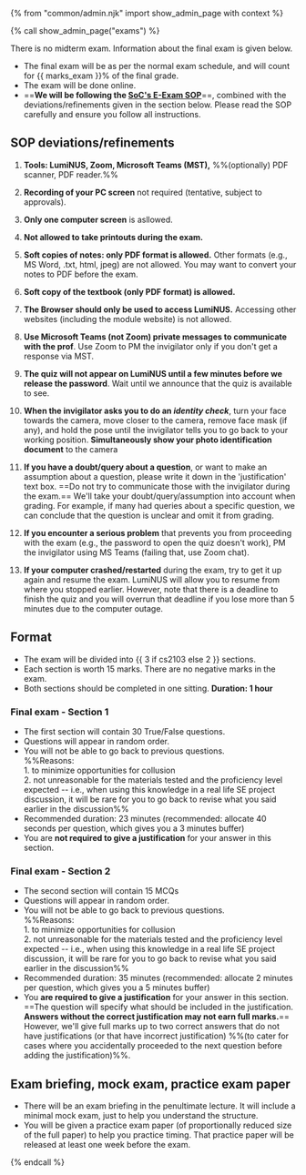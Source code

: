{% from "common/admin.njk" import show_admin_page with context %}

{% call show_admin_page("exams") %}
<div id="main">


<p class="lead">There is no midterm exam. Information about the final exam is given below.</p>

<!--
<box type="important">

Instructions below are from the previous semester. Will be updated closer to the exam.
</box>

-->

* The final exam will be as per the normal exam schedule, and will count for {{ marks_exam }}% of the final grade.
* The exam will be done online.
* ==**We will be following the [SoC's E-Exam SOP](https://mysoc.nus.edu.sg/academic/e-exam-sop-for-students/)**==, combined with the deviations/refinements given in the section below. Please read the SOP carefully and ensure you follow all instructions.


## SOP deviations/refinements

1. **Tools: LumiNUS, Zoom, Microsoft Teams (MST),** %%(optionally) PDF scanner, PDF reader.%%

1. **Recording of your PC screen** not required (tentative, subject to approvals).

1. **Only one computer screen** is asllowed.

1. **Not allowed to take printouts during the exam.**

1. **Soft copies of notes: only PDF format is allowed.** Other formats (e.g., MS Word, .txt, html, jpeg) are not allowed. You may want to convert your notes to PDF before the exam.

1. **Soft copy of the textbook (only PDF format) is allowed.**

1. **The Browser should only be used to access LumiNUS.** Accessing other websites (including the module website) is not allowed.

1. **Use Microsoft Teams (not Zoom) private messages to communicate with the prof**. Use Zoom to PM the invigilator only if you don't get a response via MST.

1. **The quiz will not appear on LumiNUS until a few minutes before we release the password**. Wait until we announce that the quiz is available to see.

1. **When the invigilator asks you to do an _identity check_**, turn your face towards the camera, move closer to the camera, remove face mask (if any), and hold the pose until the invigilator tells you to go back to your working position. **Simultaneously show your photo identification document** to the camera

1. **If you have a doubt/query about a question**, or want to make an assumption about a question, please write it down in the 'justification' text box. ==Do not try to communicate those with the invigilator during the exam.== We'll take your doubt/query/assumption into account when grading. For example, if many had queries about a specific question, we can conclude that the question is unclear and omit it from grading.

1. **If you encounter a serious problem** that prevents you from proceeding with the exam (e.g., the password to open the quiz doesn't work), PM the invigilator using MS Teams (failing that, use Zoom chat).

1. **If your computer crashed/restarted** during the exam, try to get it up again and resume the exam. LumiNUS will allow you to resume from where you stopped earlier. However, note that there is a deadline to finish the quiz and you will overrun that deadline if you lose more than 5 minutes due to the computer outage.

<!--
* **Set up Zoom**: Follow the [Zoom exam instructions provided by NUS](https://wiki.nus.edu.sg/display/THES/Proctoring+with+Zoom) (note the requirement for ==SSO login==).
  * **Update the name of your Zoom profile to match the exact name on your student card, ==including whether the family name is give first or last==** (reason: we need to manually locate your name in the attendance list, which is sorted by your name in LumiNUS). You will not be admitted to the Zoom meeting if you do not comply with the requirement.
  * **Note the requirements for camera placement**: Your Zoom video feed need to capture your upper body and the work area, including the computer screen (==as explained in [this example](https://www.youtube.com/watch?v=BoeXRLfpYv4)==). That means **the built-in camera of your computer is not suitable** for this purpose. Use either a separate web cam (attached to your Computer) or use Zoom through your smart phone. If neither of those options are available to you, let the prof know ASAP (deadline: April 24).

<div class="indented-level2">

<box type="important">

You will not be allowed into the Zoom meeting unless your Zoom name complies with the above requirement.<br>
Your exam submission will not be accepted if your Zoom video feed does not comply with the above requirement.
</box>
<box type="warning">

As per NUS requirements, your Zoom video feed is recorded by us and will be shared with NUS administration. If you do not consent to that, please let us know ASAP (deadline: April 24) so that we can put you in touch with the NUS administration to sort it out.
</box>
</div>


* **Set up MS-Teams**: Follow the [_Microsoft Teams_ instructions provided by NUS](https://wiki.nus.edu.sg/display/THES/Before+exams+-+Install+and+log+in+to+Microsoft+Teams). We'll be using MS-Teams as a backup in case of Zoom fails.


## 30 minutes before the exam

* Aim to join the Zoom waiting room around 12.30pm.
* Ensure your computer and the phone (if applicable) are charged and within reach of a power supply.
* In your computer, close all other apps and browser tabs other than the ones permitted to be use for the exam. Remember to exit other background apps that starts automatically such as telegram.
* Launch MS-Teams, login to it, and close the app without exiting (which makes it run in the background).
* Login to LumiNUS. The password to open the quiz will be broadcast via Zoom (audio announcement plus chat message) by the invigilator later.
* If you are using Zoom from your phone, remember to disable the auto-sleep/lock feature so that the phone doesn't go to sleep in the middle of the exam.
* Launch Zoom, login, ensure profile name and camera complies with our requirements, and join the meeting. Wait for the invigilator to take you into the meeting.
* **Do not use more than one Zoom device at a time.**
  * If it is inconvenient to use the Zoom device for PM'ing the invigilator %%(e.g., if you are using Zoom through a smart phone mounted on a stand)%%, use MS-Teams (via your computer) to PM the invigilator.
  * **Exception: if you use a phone as your primary Zoom device but it not convenient to use it for audio** %%(e.g., its speaker volume not high enough)%%,<br>
    1. Get our permission to use the PC as a second Zoom device.
    1. Install Zoom in the PC.
    1. Use the PC for audio/chat only (i.e., switch off the video) and the phone for video only.
    1. Name your Zoom profile name in the PC as `[PC] Your Name as in Student Card` e.g., `[PC] John Doe`
* Once you are inside the Zoom meeting, wait patiently until all students have been admitted and the exam is ready to start. **This wait could be as long as 30-45 minutes.**
* Note that ==the quiz will not appear on LumiNUS until a few minutes before we release the password==.

## During the exam

* **Keep both the video and speaker switched-on (but microphone muted)** in your Zoom during the entire exam.
* Do not use MS-Teams during the exam unless the invigilator uses to contact you, you need to contact the invigilator, or you need to contact CIT for tech help.
* **Stay in the video frame for the entire exam duration**, except during the toilet break.
* **Do not to use virtual backgrounds in Zoom**. Do not use pre-recorded videos as your video feed.
* As the exam is open-book, you can refer to any printed/written materials or use the computer to read any PDF/word documents that are in your computer. You may also access the online version of the textbook in the module website.<br>
  **Do not visit any other websites, use any other apps, or online search engines during the exam.**
* **Remain in the video frame until the invigilator ends the exam**, even after you have submitted the quiz. Do not use the computer or other communication devices (not even Kindle) during that period (suggestion: have something in hard-copy form to ready to read during this time e.g., printed lecture notes of another module).
* **Do not communicate with any person other than the invigilator** during the exam, as per normal exam rules.
* **When the invigilator asks you to do a _face check_**, turn your face towards the camera, move closer to the camera, remove face mask (if any), and hold the pose until the invigilator tells you to go back to your working position.

## Troubleshooting exam problems

* **If you have a doubt/query about a question**, or want to make an assumption about a question, please write it down in the 'justification' text box. ==Do not try to communicate those with the invigilator during the exam.== We'll take your doubt/query/assumption into account when grading. For example, if many had queries about a specific question, we can conclude that the question is unclear and omit it from grading.
* **If you encounter a serious problem** that prevents you from proceeding with the exam (e.g., the password to open the quiz doesn't work), contact the invigilator using Zoom chat or MS-Teams.
* **If your computer crashed/restarted** during the exam, try to get it up again and resume the exam. LumiNUS will allow you to resume from where you stopped earlier. However, note that there is a deadline to finish the quiz and you will overrun that deadline if you lose more than 5 minutes due to the computer outage.
-->


## Format

* The exam will be divided into {{ 3 if cs2103 else 2 }} sections.
* Each section is worth 15 marks. There are no negative marks in the exam. 
* Both sections should be completed in one sitting. **Duration: 1 hour**


### Final exam - Section 1

* The first section will contain 30 True/False questions.
* Questions will appear in random order.
* You will not be able to go back to previous questions.<br>
  %%Reasons:<br>
  1\. to minimize opportunities for collusion<br>
  2\. not unreasonable for the materials tested and the proficiency level expected -- i.e., when using this knowledge in a real life SE project discussion, it will be rare for you to go back to revise what you said earlier in the discussion%%
* Recommended duration: 23 minutes (recommended: allocate 40 seconds per question, which gives you a 3 minutes buffer)
* You are **not required to give a justification** for your answer in this section.

### Final exam - Section 2

* The second section will contain 15 MCQs
* Questions will appear in random order.
* You will not be able to go back to previous questions.<br>
  %%Reasons:<br>
  1\. to minimize opportunities for collusion<br>
  2\. not unreasonable for the materials tested and the proficiency level expected -- i.e., when using this knowledge in a real life SE project discussion, it will be rare for you to go back to revise what you said earlier in the discussion%%
* Recommended duration: 35 minutes (recommended: allocate 2 minutes per question, which gives you a 5 minutes buffer)
* You **are required to give a justification** for your answer in this section. ==The question will specify what should be included in the justification. **Answers without the correct justification may not earn full marks.**== However, we'll give full marks up to two correct answers that do not have justifications (or that have incorrect justification) %%(to cater for cases where you accidentally proceeded to the next question before adding the justification)%%.

## Exam briefing, mock exam, practice exam paper

* There will be an exam briefing in the penultimate lecture. It will include a minimal mock exam, just to help you understand the structure.
* You will be given a practice exam paper (of proportionally reduced size of the full paper) to help you practice timing. That practice paper will be released at least one week before the exam.

<!--
* The exam will be given as quizzes in LumiNUS.<br>
  For the ease of administration, the exam is split into two equal size quizzes: part 1, part 2.<br>
* Each quiz,
  * consists of 15 MCQ questions (plus one easy _bonus question_ and a dummy question to collect comments)
  * is to be done in 30+5 minutes (if you spend around 2 minutes per question, you'll have a 5 minutes buffer)
* All 30 normal questions have the same the weight and each question is expected to take a similar amount of time.
* The questions will be presented in random order.
* You are not allowed to go back to previous questions.
* You are required to give a justification for your answer. The question will specify what should be included in the justification.<br>
  ==**Answers without the correct justification will not earn full marks.**== However, we'll give full marks up to two correct answers (per 15 questions) that do not have justifications %%(to cater for cases where you accidentally proceeded to the next question before adding the justification)%%.
* Here is an example question. The answer is `a` and the justification can be `OOP is only one of the choices for an SE project`.
<div class="indented-level2">

<panel haader="A sample question" expanded >

Choose the incorrect statement.

<span class="text-info">[Justification: why is it incorrect?]</span>
- ( ) a. Software engineering projects always use OOP.
- ( ) b. Some software engineering projects can be large and complex.
- ( ) c. Some software engineering projects can go on for many years.

</panel>
<p/>
</div>

* {{ icon_tip }} Almost all questions will ask you to choose the INCORRECT statement and justify why it is incorrect.

</div>

-->
<!--
There is no midterm.

The final exam has two parts:
* Part 1: MCQ questions (1 hour, {{ marks_mcq }} marks)
* Part 2: Essay questions (1 hour, {{ marks_essay }} marks)

Both papers will be given to you at the start but you need to **answer Part 1 first** (i.e. MCQ paper). It will be **collected 1 hour after the exam start time** (even if arrived late for the exam). You are free to start part 2 early if you finish Part 1 early.

<box type="important">

Given the fast pace required by the paper, the large class size, and the need to collect part 1 answer scripts in the middle of the exam, to be fair to all students, **invigilators will not answer queries about the questions in the exam paper** (but _will_ answer queries related to exam administration).
* If you have a doubt/query about a question ,or would like to make an assumption about a question, or would like to report a potential error in the exam paper, write down your doubt/query/assumption in the space provided for it at the end of the exam paper.
* Those doubts/queries/assumptions (if justified) will be taken into account when grading.
</box>


## Final Exam: Part 1 (MCQ)

Each MCQ question gives you a statement to evaluate.

<box>

{{ icon_example }} An example statement

>Testing is a Q&A activity

</box>


Unless stated otherwise, the meaning of answer options are<br>
**A**: Agree. If the question has multiple statements, ++agree with all of them++.<br>
**B**: Disagree. If the question has multiple statements, ++disagree with at least one of them++<br>
**C**, **D**, **E**: Not used

Number of questions: {{ mcq_count }}

<div tags="m--cs2103">

Note that you have **slightly more than ½ minute for each question**, which means you need to go through the questions fairly quickly.
</div>

**Questions in Part 1 are confidential.** You are not allowed to reveal Part 1 content to anyone after the exam. All pages of the exam paper are to be returned at the end of the exam.

<div class="full-mode">

You will be given OCR forms %%(i.e., bubble sheets)%% to indicate your answers for Part 1. As each OCR form can accommodate only 50 answers, you will be given 2 OCR forms. **Indicate your student number in both OCR forms**.
</div>

To save space, we use the following notation in MCQ question.
 **[++x++ | y | ++z++] means ‘x and z, but not y’**

<box>

{{ icon_example }} SE is [boring | ++useful++ | ++fun++] means _SE is not boring_ AND _SE is useful_ AND _SE is fun_.

{{ icon_example }} Consider the following statement:

* IDEs can help with [++writing++ | debugging | ++testing++] code.

The correct response for it is `Disagree` because IDEs can help with all three of the given options, not just writing and testing.

</box>

Some questions will use ==highlighting== to draw your attention to a specific part of the question. That is because those parts are highly relevant to the answer and we don’t want you to miss the relevance of that part.

<box>

{{ icon_example }} Consider the statement below:

> Technique ABC ==can== be used to generate more test cases.

The word ==can== is highlighted because the decision you need to make is whether the ABC _can or cannot_ be used to generate more test cases; the decision is not whether ABC can be used to generate _more or better_ test cases.

</box>

Markers such as the one given below appears at left margin of the paper to **indicate where the question corresponds to a new column in the OCR form**. E.g. questions 11, 21, 31, etc. (a column has 10 questions). Such markers can help you to detect if you missed a question in the previous 10 questions. You can safely ignore those markers if you are not interested in making use of that additional hint.

<img src="{{baseUrl}}/admin/images/columnMarker.png" /><br>

Some questions have tags e.g., the question below has a tag  **`JAVA`**. These **tags provide additional context about the question**. In the example below, the tag indicates that the code given in the question is Java code.

<img src="{{baseUrl}}/admin/images/contextTag.png" /><br>

**The exam paper is open-book**: you may bring any printed or written materials to the exam in hard copy format.
However, given the fast pace required by Part 1, you will not have time left to refer notes during that part of the exam.

{{ icon_tip }} **Mark the OCR form as you go**, rather than planning to transfer your answers to the OCR form near the end. %%Reason: Given there are 100 questions, it will be hard to estimate how much time you need to mass-transfer all answers to OCR forms.%%

{{ icon_tip }} **Write the answer in the exam paper as well** when marking it in the OCR form. %%Reason: It will reduce the chance of missing a question. Furthermore, in case you missed a question, it will help you correct the OCR form quickly.%%

{{ icon_tip }} We have tried to **avoid deliberately misleading/tricky questions**. If a question seems to take a very long time to figure out, you are probably over-thinking it.

<box type="success">

You will be given a practice exam paper to familiarize yourself with this slightly unusual exam format.
</box>


## Final Exam: Part 2 (Essay)

Yes, **you may use pencils** when answering part 2.



-->

{% endcall %}
